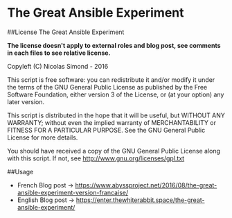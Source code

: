 The Great Ansible Experiment
============================

##License
The Great Ansible Experiment

**The license doesn't apply to external roles and blog post, see comments in each files to see relative license.**

Copyleft (C) Nicolas Simond - 2016

This script is free software: you can redistribute it and/or modify
it under the terms of the GNU General Public License as published by
the Free Software Foundation, either version 3 of the License, or
(at your option) any later version.

This script is distributed in the hope that it will be useful,
but WITHOUT ANY WARRANTY; without even the implied warranty of
MERCHANTABILITY or FITNESS FOR A PARTICULAR PURPOSE.  See the
GNU General Public License for more details.

You should have received a copy of the GNU General Public License
along with this script.  If not, see <http://www.gnu.org/licenses/gpl.txt>


##Usage

* French Blog post -> https://www.abyssproject.net/2016/08/the-great-ansible-experiment-version-francaise/
* English Blog post -> https://enter.thewhiterabbit.space/the-great-ansible-experiment/
